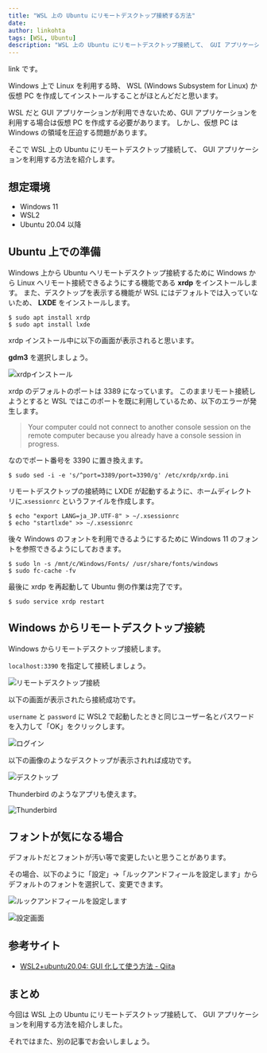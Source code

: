```yaml
---
title: "WSL 上の Ubuntu にリモートデスクトップ接続する方法"
date:
author: linkohta
tags: [WSL, Ubuntu]
description: "WSL 上の Ubuntu にリモートデスクトップ接続して、 GUI アプリケーションを利用する方法を紹介します。"
---
```


link です。

Windows 上で Linux を利用する時、 WSL (Windows Subsystem for Linux) か仮想 PC を作成してインストールすることがほとんどだと思います。

WSL だと GUI アプリケーションが利用できないため、GUI アプリケーションを利用する場合は仮想 PC を作成する必要があります。
しかし、仮想 PC は Windows の領域を圧迫する問題があります。

そこで WSL 上の Ubuntu にリモートデスクトップ接続して、 GUI アプリケーションを利用する方法を紹介します。

## 想定環境

- Windows 11
- WSL2
- Ubuntu 20.04 以降

## Ubuntu 上での準備

Windows 上から Ubuntu へリモートデスクトップ接続するために Windows から Linux へリモート接続できるようにする機能である **xrdp** をインストールします。
また、デスクトップを表示する機能が WSL にはデフォルトでは入っていないため、 **LXDE** をインストールします。

```bash:title=インストールコマンド
$ sudo apt install xrdp
$ sudo apt install lxde
```

xrdp インストール中に以下の画面が表示されると思います。

**gdm3** を選択しましょう。

![xrdpインストール](images/2023-05-06_15h24_10.png)

xrdp のデフォルトのポートは 3389 になっています。
このままリモート接続しようとすると WSL ではこのポートを既に利用しているため、以下のエラーが発生します。

> Your computer could not connect to another console session on the remote computer because you already have a console session in progress.

なのでポート番号を 3390 に置き換えます。

```bash:title=ポート置換
$ sudo sed -i -e 's/^port=3389/port=3390/g' /etc/xrdp/xrdp.ini
```

リモートデスクトップの接続時に LXDE が起動するように、ホームディレクトリに.`xsessionrc` というファイルを作成します。

```bash:title=xsessionrc作成
$ echo "export LANG=ja_JP.UTF-8" > ~/.xsessionrc
$ echo "startlxde" >> ~/.xsessionrc
```

後々 Windows のフォントを利用できるようにするために Windows 11 のフォントを参照できるようにしておきます。

```bash:title=フォント設定
$ sudo ln -s /mnt/c/Windows/Fonts/ /usr/share/fonts/windows
$ sudo fc-cache -fv
```

最後に xrdp を再起動して Ubuntu 側の作業は完了です。

```bash:title=xrdp再起動
$ sudo service xrdp restart
```

## Windows からリモートデスクトップ接続

Windows からリモートデスクトップ接続します。

`localhost:3390` を指定して接続しましょう。

![リモートデスクトップ接続](images/2023-05-06_20h58_19.png)

以下の画面が表示されたら接続成功です。

`username` と `password` に WSL2 で起動したときと同じユーザー名とパスワードを入力して「OK」をクリックします。

![ログイン](images/2023-05-06_20h58_27.png)

以下の画像のようなデスクトップが表示されれば成功です。

![デスクトップ](images/2023-05-06_21h10_54.png)

Thunderbird のようなアプリも使えます。

![Thunderbird](images/2023-05-06_21h27_05.png)

## フォントが気になる場合

デフォルトだとフォントが汚い等で変更したいと思うことがあります。

その場合、以下のように「設定」→「ルックアンドフィールを設定します」からデフォルトのフォントを選択して、変更できます。

![ルックアンドフィールを設定します](images/2023-05-06_15h31_21.png)

![設定画面](images/2023-05-06_15h31_31.png)

## 参考サイト

- [WSL2+ubuntu20.04: GUI 化して使う方法 - Qiita](https://qiita.com/atomyah/items/887a5185ec9a8206c7c4)

## まとめ

今回は WSL 上の Ubuntu にリモートデスクトップ接続して、 GUI アプリケーションを利用する方法を紹介しました。

それではまた、別の記事でお会いしましょう。
